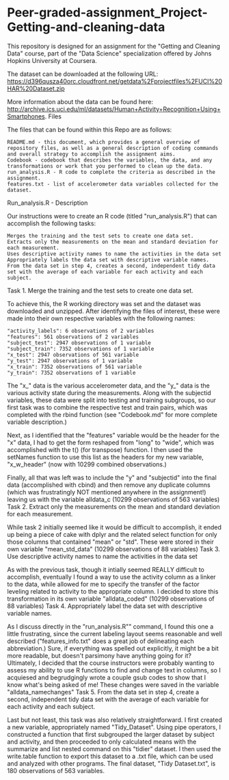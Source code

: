 # Peer-graded-assignment_Project-Getting-and-cleaning-data
This repository is designed for an assignment for the "Getting and Cleaning Data" course, part of the "Data Science" specialization offered by Johns Hopkins University at Coursera.

The dataset can be downloaded at the following URL: https://d396qusza40orc.cloudfront.net/getdata%2Fprojectfiles%2FUCI%20HAR%20Dataset.zip

More information about the data can be found here: http://archive.ics.uci.edu/ml/datasets/Human+Activity+Recognition+Using+Smartphones.
Files

The files that can be found within this Repo are as follows:

    README.md - this document, which provides a general overview of repository files, as well as a general description of coding commands and overall strategy to accomplish the assignment aims.
    Codebook - codebook that describes the variables, the data, and any transformations or work that you performed to clean up the data.
    run_analysis.R - R code to complete the criteria as described in the assignment.
    features.txt - list of accelerometer data variables collected for the dataset.

Run_analysis.R - Description

Our instructions were to create an R code (titled "run_analysis.R") that can accomplish the following tasks:

    Merges the training and the test sets to create one data set.
    Extracts only the measurements on the mean and standard deviation for each measurement.
    Uses descriptive activity names to name the activities in the data set
    Appropriately labels the data set with descriptive variable names.
    From the data set in step 4, creates a second, independent tidy data set with the average of each variable for each activity and each subject.

Task 1. Merge the training and the test sets to create one data set.

To achieve this, the R working directory was set and the dataset was downloaded and unzipped. After identifying the files of interest, these were made into their own respective variables with the following names:

    "activity_labels": 6 observations of 2 variables
    "features": 561 observations of 2 variables
    "subject_test": 2947 observations of 1 variable
    "subject_train": 7352 observations of 1 variable
    "x_test": 2947 observations of 561 variable
    "y_test": 2947 observations of 1 variable
    "x_train": 7352 observations of 561 variable
    "y_train": 7352 observations of 1 variable

The "x_" data is the various accelerometer data, and the "y_" data is the various activity state during the measurements. Along with the subjectid variables, these data were split into testing and training subgroups, so our first task was to combine the respective test and train pairs, which was completed with the rbind function (see "Codebook.md" for more complete variable description.)

Next, as I identified that the "features" variable would be the header for the "x" data, I had to get the form reshaped from "long" to "wide", which was accomplished with the t() (for transpose) function. I then used the setNames function to use this list as the headers for my new variable, "x_w_header" (now with 10299 combined observations.)

Finally, all that was left was to include the "y" and "subjectid" into the final data (accomplished with cbind) and then remove any duplicate columns (which was frustratingly NOT mentioned anywhere in the assignment!) leaving us with the variable alldata_c (10299 observations of 563 variables)
Task 2. Extract only the measurements on the mean and standard deviation for each measurement.

While task 2 initially seemed like it would be difficult to accomplish, it ended up being a piece of cake with dplyr and the related select function for only those columns that contained "mean" or "std". These were stored in their own variable "mean_std_data" (10299 observations of 88 variables)
Task 3. Use descriptive activity names to name the activities in the data set

As with the previous task, though it intially seemed REALLY difficult to accomplish, eventually I found a way to use the activity column as a linker to the data, while allowed for me to specify the transfer of the factor leveling related to activity to the appropriate column. I decided to store this transformation in its own variable "alldata_coded" (10299 observations of 88 variables)
Task 4. Appropriately label the data set with descriptive variable names.

As I discuss directly in the "run_analysis.R"" command, I found this one a little frustrating, since the current labeling layout seems reasonable and well described ("features_info.txt" does a great job of delineating each abbreviation.) Sure, if everything was spelled out explicitly, it might be a bit more readable, but doesn't parsimony have anything going for it? Ultimately, I decided that the course instructors were probably wanting to assess my ability to use R functions to find and change text in columns, so I acquiesed and begrudgingly wrote a couple gsub codes to show that I know what's being asked of me! These changes were saved in the variable "alldata_namechanges"
Task 5. From the data set in step 4, create a second, independent tidy data set with the average of each variable for each activity and each subject.

Last but not least, this task was also relatively straightforward. I first created a new variable, appropriately named "Tidy_Dataset". Using pipe operators, I constructed a function that first subgrouped the larger dataset by subject and activity, and then proceeded to only calculated means with the summarize and list nested command on this "tidier" dataset. I then used the write.table function to export this dataset to a .txt file, which can be used and analyzed with other programs. The final dataset, "Tidy Dataset.txt", is 180 observations of 563 variables.
